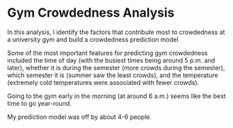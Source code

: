 # Gym Crowdedness Analysis
In this analysis, I identify the factors that contribute most to crowdedness at a university gym and build a crowdedness prediction model

Some of the most important features for predicting gym crowdedness included the time of day (with the busiest times being around 5 p.m. and later), whether it is during the semester (more crowds during the semester), which semester it is (summer saw the least crowds), and the temperature (extremely cold temperatures were associated with fewer crowds).

Going to the gym early in the morning (at around 6 a.m.) seems like the best time to go year-round.

My prediction model was off by about 4-6 people.
